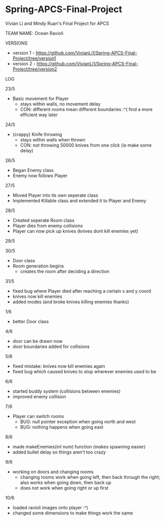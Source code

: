 # Spring-APCS-Final-Project
Vivian Li and Mindy Ruan's Final Project for APCS

TEAM NAME: Ocean Ravioli

VERSIONS
- version 1 - https://github.com/VivianLi1/Spring-APCS-Final-Project/tree/version1
- version 2 - https://github.com/VivianLi1/Spring-APCS-Final-Project/tree/version2

LOG

23/5
- Basic movement for Player
  - stays within walls, no movement delay
  - CON: different rooms mean different boundaries :^( find a more efficient way later

24/5
- (crappy) Knife throwing
  - stays within walls when thrown
  - CON: not throwing 50000 knives from one click (ie make some delay)

26/5
- Began Enemy class
- Enemy now follows Player

27/5
- Moved Player into its own seperate class
- Implemented Killable class and extended it to Player and Enemy

28/5
- Created seperate Room class
- Player dies from enemy collisions
- Player can now pick up knives (knives dont kill enemies yet)

29/5

30/5
- Door class
- Room generation begins
   - creates the room after deciding a direction

31/5
- fixed bug where Player died after reaching a certain x and y coord
- knives now kill enemies
- added modes (and broke knives killing enemies thanks)

1/6
- better Door class

4/6
- door can be drawn now
- door boundaries added for collisions

5/6
- fixed mistake: knives now kill enemies again
- fixed bug which caused knives to stop wherever enemies used to be

6/6
- started buddy system (collisions between enemies)
- improved enemy collision

7/6
- Player can switch rooms
   - BUG: null pointer exception when going north and west
   - BUG: nothing happens when going east

8/6
- made makeEnemies(int num) function (makes spawning easier)
- added bullet delay so things aren't too crazy

9/6
- working on doors and changing rooms
  - changing rooms work when going left, then back through the right; also works when going down, then back up
  - does not work when going right or up first

10/6
- loaded ravioli images onto player :^)
- changed some dimensions to make things work the same
